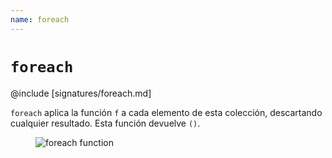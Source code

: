 ```yaml
---
name: foreach
---
```


# `foreach`

@include [signatures/foreach.md]

`foreach` aplica la función `f` a cada elemento de esta colección, descartando cualquier resultado.
Esta función devuelve `()`.

<figure class="diagram">
  <img src="../images/foreach.svg" alt="foreach function">
  <!-- <figcaption class="diagram-desc"></figcaption> -->
</figure>

